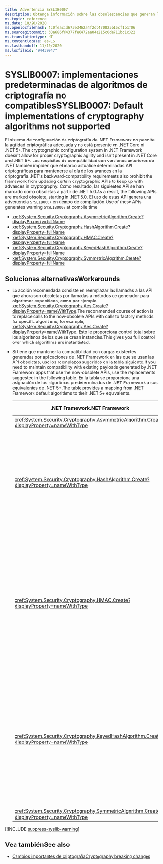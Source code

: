 ```yaml
---
title: Advertencia SYSLIB0007
description: Obtenga información sobre las obsolescencias que generan la advertencia en tiempo de compilación SYSLIB0007.
ms.topic: reference
ms.date: 10/20/2020
ms.openlocfilehash: 4c0feac1d673e3462a4f2db470825b15cf1b1706
ms.sourcegitcommit: 30a686fd4377fe6472aa04e215c0de711bc1c322
ms.translationtype: HT
ms.contentlocale: es-ES
ms.lasthandoff: 11/10/2020
ms.locfileid: "94439947"
---
```

# <a name="syslib0007-default-implementations-of-cryptography-algorithms-not-supported"></a><span data-ttu-id="b5c04-103">SYSLIB0007: implementaciones predeterminadas de algoritmos de criptografía no compatibles</span><span class="sxs-lookup"><span data-stu-id="b5c04-103">SYSLIB0007: Default implementations of cryptography algorithms not supported</span></span>

<span data-ttu-id="b5c04-104">El sistema de configuración de criptografía de .NET Framework no permite la agilidad criptográfica adecuada y no está presente en .NET Core ni .NET 5+.</span><span class="sxs-lookup"><span data-stu-id="b5c04-104">The cryptographic configuration system in .NET Framework doesn't allow for proper cryptographic agility and isn't present in .NET Core and .NET 5+.</span></span> <span data-ttu-id="b5c04-105">Los requisitos de compatibilidad con versiones anteriores de .NET también impiden que el marco actualice determinadas API criptográficas para mantenerse al día de los avances en la criptografía.</span><span class="sxs-lookup"><span data-stu-id="b5c04-105">.NET's backward-compatibility requirements also prohibit the framework from updating certain cryptographic APIs to keep up with advances in cryptography.</span></span> <span data-ttu-id="b5c04-106">Como resultado, las siguientes API se han marcado como obsoletas a partir de .NET 5.0.</span><span class="sxs-lookup"><span data-stu-id="b5c04-106">As a result, the following APIs are marked obsolete, starting in .NET 5.0.</span></span> <span data-ttu-id="b5c04-107">El uso de estas API genera una advertencia `SYSLIB0007` en tiempo de compilación.</span><span class="sxs-lookup"><span data-stu-id="b5c04-107">Use of these APIs generates warning `SYSLIB0007` at compile time.</span></span>

- <xref:System.Security.Cryptography.AsymmetricAlgorithm.Create?displayProperty=fullName>
- <xref:System.Security.Cryptography.HashAlgorithm.Create?displayProperty=fullName>
- <xref:System.Security.Cryptography.HMAC.Create?displayProperty=fullName>
- <xref:System.Security.Cryptography.KeyedHashAlgorithm.Create?displayProperty=fullName>
- <xref:System.Security.Cryptography.SymmetricAlgorithm.Create?displayProperty=fullName>

## <a name="workarounds"></a><span data-ttu-id="b5c04-108">Soluciones alternativas</span><span class="sxs-lookup"><span data-stu-id="b5c04-108">Workarounds</span></span>

- <span data-ttu-id="b5c04-109">La acción recomendada consiste en reemplazar las llamadas a las API que ahora son obsoletas por llamadas a métodos de generador para algoritmos específicos, como por ejemplo <xref:System.Security.Cryptography.Aes.Create?displayProperty=nameWithType>.</span><span class="sxs-lookup"><span data-stu-id="b5c04-109">The recommended course of action is to replace calls to the now-obsolete APIs with calls to factory methods for specific algorithms, for example, <xref:System.Security.Cryptography.Aes.Create?displayProperty=nameWithType>.</span></span> <span data-ttu-id="b5c04-110">Esto le proporciona control total sobre los algoritmos de los que se crean instancias.</span><span class="sxs-lookup"><span data-stu-id="b5c04-110">This gives you full control over which algorithms are instantiated.</span></span>

- <span data-ttu-id="b5c04-111">Si tiene que mantener la compatibilidad con cargas existentes generadas por aplicaciones de .NET Framework en las que se usan las API obsoletas, use los reemplazos sugeridos en la tabla siguiente.</span><span class="sxs-lookup"><span data-stu-id="b5c04-111">If you need to maintain compatibility with existing payloads generated by .NET Framework apps that use the now-obsolete APIs, use the replacements suggested in the following table.</span></span> <span data-ttu-id="b5c04-112">En la tabla se proporciona una asignación de los algoritmos predeterminados de .NET Framework a sus equivalentes de .NET 5+.</span><span class="sxs-lookup"><span data-stu-id="b5c04-112">The table provides a mapping from .NET Framework default algorithms to their .NET 5+ equivalents.</span></span>

  | <span data-ttu-id="b5c04-113">.NET Framework</span><span class="sxs-lookup"><span data-stu-id="b5c04-113">.NET Framework</span></span> | <span data-ttu-id="b5c04-114">Reemplazo compatible con .NET Core / .NET 5.0+</span><span class="sxs-lookup"><span data-stu-id="b5c04-114">.NET Core / .NET 5.0+ compatible replacement</span></span> | <span data-ttu-id="b5c04-115">Comentarios</span><span class="sxs-lookup"><span data-stu-id="b5c04-115">Remarks</span></span> |
  | - | - | - |
  | <xref:System.Security.Cryptography.AsymmetricAlgorithm.Create?displayProperty=nameWithType> | <xref:System.Security.Cryptography.RSA.Create?displayProperty=nameWithType> | |
  | <xref:System.Security.Cryptography.HashAlgorithm.Create?displayProperty=nameWithType> | <xref:System.Security.Cryptography.SHA1.Create?displayProperty=nameWithType> | <span data-ttu-id="b5c04-116">El algoritmo SHA-1 se considera interrumpido.</span><span class="sxs-lookup"><span data-stu-id="b5c04-116">The SHA-1 algorithm is considered broken.</span></span> <span data-ttu-id="b5c04-117">Considere la posibilidad de usar un algoritmo más seguro si es posible.</span><span class="sxs-lookup"><span data-stu-id="b5c04-117">Consider using a stronger algorithm if possible.</span></span> <span data-ttu-id="b5c04-118">Consulte con el asesor de seguridad para obtener más información.</span><span class="sxs-lookup"><span data-stu-id="b5c04-118">Consult your security advisor for further guidance.</span></span> |
  | <xref:System.Security.Cryptography.HMAC.Create?displayProperty=nameWithType> | <xref:System.Security.Cryptography.HMACSHA1.%23ctor> | <span data-ttu-id="b5c04-119">El algoritmo HMACSHA1 no se recomienda para la mayoría de las aplicaciones modernas.</span><span class="sxs-lookup"><span data-stu-id="b5c04-119">The HMACSHA1 algorithm is discouraged for most modern applications.</span></span> <span data-ttu-id="b5c04-120">Considere la posibilidad de usar un algoritmo más seguro si es posible.</span><span class="sxs-lookup"><span data-stu-id="b5c04-120">Consider using a stronger algorithm if possible.</span></span> <span data-ttu-id="b5c04-121">Consulte con el asesor de seguridad para obtener más información.</span><span class="sxs-lookup"><span data-stu-id="b5c04-121">Consult your security advisor for further guidance.</span></span> |
  | <xref:System.Security.Cryptography.KeyedHashAlgorithm.Create?displayProperty=nameWithType> | <xref:System.Security.Cryptography.HMACSHA1.%23ctor> | <span data-ttu-id="b5c04-122">El algoritmo HMACSHA1 no se recomienda para la mayoría de las aplicaciones modernas.</span><span class="sxs-lookup"><span data-stu-id="b5c04-122">The HMACSHA1 algorithm is discouraged for most modern applications.</span></span> <span data-ttu-id="b5c04-123">Considere la posibilidad de usar un algoritmo más seguro si es posible.</span><span class="sxs-lookup"><span data-stu-id="b5c04-123">Consider using a stronger algorithm if possible.</span></span> <span data-ttu-id="b5c04-124">Consulte con el asesor de seguridad para obtener más información.</span><span class="sxs-lookup"><span data-stu-id="b5c04-124">Consult your security advisor for further guidance.</span></span> |
  | <xref:System.Security.Cryptography.SymmetricAlgorithm.Create?displayProperty=nameWithType> | <xref:System.Security.Cryptography.Aes.Create?displayProperty=nameWithType> |

[!INCLUDE [suppress-syslib-warning](../../../includes/suppress-syslib-warning.md)]

## <a name="see-also"></a><span data-ttu-id="b5c04-125">Vea también</span><span class="sxs-lookup"><span data-stu-id="b5c04-125">See also</span></span>

- [<span data-ttu-id="b5c04-126">Cambios importantes de criptografía</span><span class="sxs-lookup"><span data-stu-id="b5c04-126">Cryptography breaking changes</span></span>](cryptography.md#instantiating-default-implementations-of-cryptographic-abstractions-is-not-supported)

